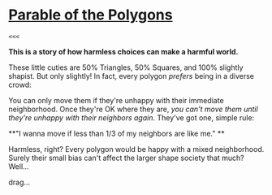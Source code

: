 # [Parable of the Polygons](undefined)

    <<<

**This is a story of how harmless choices can make a harmful world.**

These little cuties are 50% Triangles, 50% Squares, and 100% slightly shapist.
But only slightly!
In fact, every polygon _prefers_ being in a diverse crowd:

You can only move them if they're unhappy with their immediate neighborhood.
Once they're OK where they are, _you can't move them until they're unhappy with their neighbors again_.
They've got one, simple rule:

**"I wanna move if less than 1/3 of my neighbors are like me."
**

Harmless, right?
Every polygon would be happy with a mixed neighborhood.
Surely their small bias can't affect the larger shape society that much?
Well...

drag...
  